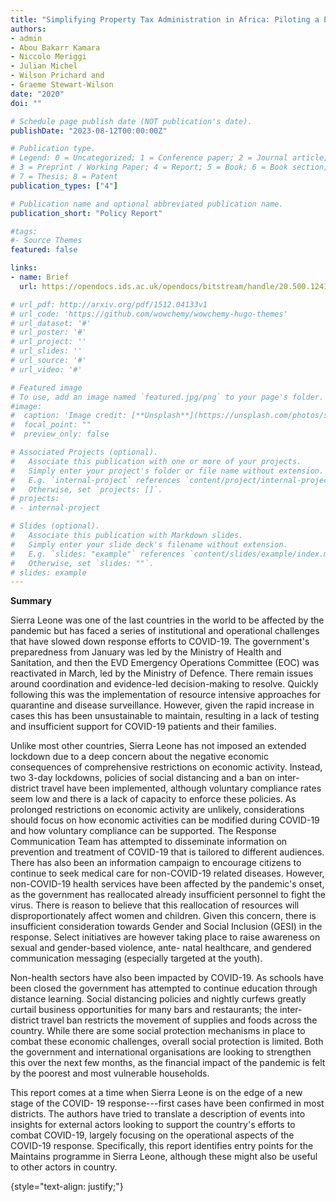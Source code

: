 ```yaml
---
title: "Simplifying Property Tax Administration in Africa: Piloting a Points- Based Valuation in Freetown, Sierra Leone"
authors:
- admin
- Abou Bakarr Kamara
- Niccolo Meriggi
- Julian Michel
- Wilson Prichard and
- Graeme Stewart-Wilson
date: "2020"
doi: ""

# Schedule page publish date (NOT publication's date).
publishDate: "2023-08-12T00:00:00Z"

# Publication type.
# Legend: 0 = Uncategorized; 1 = Conference paper; 2 = Journal article;
# 3 = Preprint / Working Paper; 4 = Report; 5 = Book; 6 = Book section;
# 7 = Thesis; 8 = Patent
publication_types: ["4"]

# Publication name and optional abbreviated publication name.
publication_short: "Policy Report"

#tags:
#- Source Themes
featured: false

links:
- name: Brief
  url: https://opendocs.ids.ac.uk/opendocs/bitstream/handle/20.500.12413/14799/ICTD_SummaryBrief_19_Online.pdf?sequence=7

# url_pdf: http://arxiv.org/pdf/1512.04133v1
# url_code: 'https://github.com/wowchemy/wowchemy-hugo-themes'
# url_dataset: '#'
# url_poster: '#'
# url_project: ''
# url_slides: ''
# url_source: '#'
# url_video: '#'

# Featured image
# To use, add an image named `featured.jpg/png` to your page's folder. 
#image:
#  caption: 'Image credit: [**Unsplash**](https://unsplash.com/photos/s9CC2SKySJM)'
#  focal_point: ""
#  preview_only: false

# Associated Projects (optional).
#   Associate this publication with one or more of your projects.
#   Simply enter your project's folder or file name without extension.
#   E.g. `internal-project` references `content/project/internal-project/index.md`.
#   Otherwise, set `projects: []`.
# projects:
# - internal-project

# Slides (optional).
#   Associate this publication with Markdown slides.
#   Simply enter your slide deck's filename without extension.
#   E.g. `slides: "example"` references `content/slides/example/index.md`.
#   Otherwise, set `slides: ""`.
# slides: example
---
```


**Summary** 

Sierra Leone was one of the last countries in the world to be affected by the pandemic but
has faced a series of institutional and operational challenges that have slowed down
response efforts to COVID-19. The government's preparedness from January was led by the
Ministry of Health and Sanitation, and then the EVD Emergency Operations Committee
(EOC) was reactivated in March, led by the Ministry of Defence. There remain issues around
coordination and evidence-led decision-making to resolve. Quickly following this was the
implementation of resource intensive approaches for quarantine and disease surveillance.
However, given the rapid increase in cases this has been unsustainable to maintain,
resulting in a lack of testing and insufficient support for COVID-19 patients and their families.

Unlike most other countries, Sierra Leone has not imposed an extended lockdown due to a
deep concern about the negative economic consequences of comprehensive restrictions on
economic activity. Instead, two 3-day lockdowns, policies of social distancing and a ban on
inter-district travel have been implemented, although voluntary compliance rates seem low
and there is a lack of capacity to enforce these policies. As prolonged restrictions on
economic activity are unlikely, considerations should focus on how economic activities can
be modified during COVID-19 and how voluntary compliance can be supported.
The Response Communication Team has attempted to disseminate information on
prevention and treatment of COVID-19 that is tailored to different audiences. There has also
been an information campaign to encourage citizens to continue to seek medical care for
non-COVID-19 related diseases. However, non-COVID-19 health services have been
affected by the pandemic's onset, as the government has reallocated already insufficient
personnel to fight the virus. There is reason to believe that this reallocation of resources will
disproportionately affect women and children. Given this concern, there is insufficient
consideration towards Gender and Social Inclusion (GESI) in the response. Select initiatives
are however taking place to raise awareness on sexual and gender-based violence, ante-
natal healthcare, and gendered communication messaging (especially targeted at the
youth).

Non-health sectors have also been impacted by COVID-19. As schools have been closed
the government has attempted to continue education through distance learning. Social
distancing policies and nightly curfews greatly curtail business opportunities for many bars
and restaurants; the inter-district travel ban restricts the movement of supplies and foods
across the country. While there are some social protection mechanisms in place to combat
these economic challenges, overall social protection is limited. Both the government and
international organisations are looking to strengthen this over the next few months, as the
financial impact of the pandemic is felt by the poorest and most vulnerable households.

This report comes at a time when Sierra Leone is on the edge of a new stage of the COVID-
19 response---first cases have been confirmed in most districts. The authors have tried to
translate a description of events into insights for external actors looking to support the
country's efforts to combat COVID-19, largely focusing on the operational aspects of the
COVID-19 response. Specifically, this report identifies entry points for the Maintains
programme in Sierra Leone, although these might also be useful to other actors in country.



{style="text-align: justify;"}
